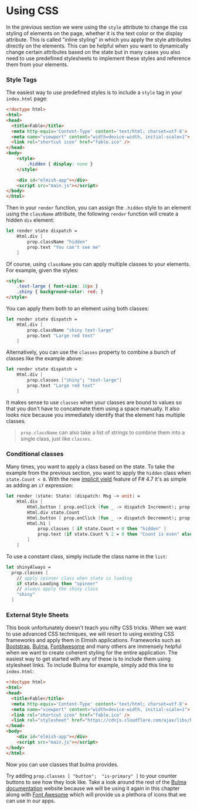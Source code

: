 # Using CSS

In the previous section we were using the `style` attribute to change the css styling of elements on the page, whether it is the text color or the display attribute. This is called "inline styling" in which you apply the style attributes directly on the elements. This can be helpful when you want to dynamically change certain attributes based on the state but in many cases you also need to use predefined stylesheets to implement these styles and reference them from your elements.

### Style Tags

The easiest way to use predefined styles is to include a `style` tag in your `index.html` page:
```html {highlight: [10, 11, 12]}
<!doctype html>
<html>
<head>
  <title>Fable</title>
  <meta http-equiv='Content-Type' content='text/html; charset=utf-8'>
  <meta name="viewport" content="width=device-width, initial-scale=1">
  <link rel="shortcut icon" href="fable.ico" />
</head>
<body>
    <style>
        .hidden { display: none }
    </style>

    <div id="elmish-app"></div>
    <script src="main.js"></script>
</body>
</html>
```
Then in your `render` function, you can assign the `.hidden` style to an element using the `className` attribute, the following `render` function will create a hidden `div` element:
```fsharp
let render state dispatch =
    Html.div [
        prop.className "hidden"
        prop.text "You can't see me"
    ]
```
Of course, using `className` you can apply multiple classes to your elements. For example, given the styles:
```html
<style>
    .text-large { font-size: 18px }
    .shiny { background-color: red; }
</style>
```
You can apply them both to an element using both classes:
```fsharp
let render state dispatch =
    Html.div [
        prop.className "shiny text-large"
        prop.text "Large red text"
    ]
```
Alternatively, you can use the `classes` property to combine a bunch of classes like the example above:
```fsharp
let render state dispatch =
    Html.div [
        prop.classes ["shiny"; "text-large"]
        prop.text "Large red text"
    ]
```
It makes sense to use `classes` when your classes are bound to values so that you don't have to concatenate them using a space manually. It also looks nice because you immediately identify that the element has multiple classes.

> `prop.className` can also take a list of strings to combine them into a single class, just like `classes`.

### Conditional classes
Many times, you want to apply a class based on the state. To take the example from the previous section, you want to apply the `hidden` class when `state.Count < 0`. With the new [implicit yield](https://docs.microsoft.com/en-us/dotnet/fsharp/whats-new/fsharp-47#implicit-yields) feature of F# 4.7
it's as simple as adding an `if` expression:
```fsharp {highlight: [8]}
let render (state: State) (dispatch: Msg -> unit) =
    Html.div [
        Html.button [ prop.onClick (fun _ -> dispatch Increment); prop.text "+" ]
        Html.div state.Count
        Html.button [ prop.onClick (fun _ -> dispatch Decrement); prop.text "-" ]
        Html.h1 [
            prop.classes [ if state.Count < 0 then "hidden" ]
            prop.text (if state.Count % 2 = 0 then "Count is even" else "Count is odd")
        ]
    ]
```
To use a constant class, simply include the class name in the `list`:
```fsharp
let shinyAlways =
  prop.classes [
    // apply spinner class when state is loading
    if state.Loading then "spinner"
    // always apply the shiny class
    "shiny"
  ]
```

### External Style Sheets

This book unfortunately doesn't teach you nifty CSS tricks. When we want to use advanced CSS techniques, we will resort to using existing CSS frameworks and apply them in Elmish applications. Frameworks such as [Bootstrap](https://getbootstrap.com/docs/3.4/), [Bulma](https://bulma.io/), [FontAwesome](https://fontawesome.com/) and many others are immensely helpful when we want to create coherent styling for the entire application. The easiest way to get started with any of these is to include them using stylesheet links. To include Bulma for example, simply add this line to `index.html`:
```html {highlight: [8]}
<!doctype html>
<html>
<head>
  <title>Fable</title>
  <meta http-equiv='Content-Type' content='text/html; charset=utf-8'>
  <meta name="viewport" content="width=device-width, initial-scale=1">
  <link rel="shortcut icon" href="fable.ico" />
  <link rel="stylesheet" href="https://cdnjs.cloudflare.com/ajax/libs/bulma/0.7.4/css/bulma.css" />
</head>
<body>
    <div id="elmish-app"></div>
    <script src="main.js"></script>
</body>
</html>
```
Now you can use classes that bulma provides.

Try adding `prop.classes [ "button";  "is-primary" ]` to your counter buttons to see how they look like. Take a look around the rest of the [Bulma documentation](https://bulma.io/documentation/) website because we will be using it again in this chapter along with [Font Awesome](https://fontawesome.com/) which will provide us a plethora of icons that we can use in our apps.